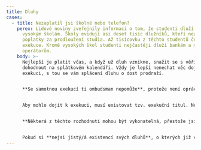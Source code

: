 ```yaml
---
title: Dluhy
cases:
  - title: Nezaplatil jsi školné nebo telefon?
    perex: Lidové noviny zveřejnily informaci o tom, že studenti dluží miliony
      vysokým školám. Školy evidují asi deset tisíc dlužníků, kteří nezaplatili
      poplatky za prodloužení studia. Až tisícovku z těchto studentů čeká
      exekuce. Kromě vysokých škol studenti nejčastěji dluží bankám a mobilním
      operátorům.
    body: >-
      Nejlepší je platit včas, a když už dluh vznikne, snažit se s věřitelem
      dohodnout na splátkovém kalendáři. Vždy je lepší nenechat věc dojít až k
      exekuci, s tou se vám splácení dluhu o dost prodraží.


      **Se samotnou exekucí ti ombudsman nepomůže**, protože není oprávněn přímo prověřovat postup soudních exekutorů ani jejich komory. Může jen prověřit postup ministerstva spravedlnosti, případně předsedy soudu, kteří nad exekutory vykonávají státní dohled.


      Aby mohlo dojít k exekuci, musí existovat tzv. exekuční titul. Nejčastěji jde o rozhodnutí soudu ukládající určitou povinnost. Může se jednat také o rozhodčí nález, rozhodnutí správního orgánu či třeba notářský nebo exekutorský zápis se svolením k vykonatelnosti.


      **Některá z těchto rozhodnutí mohou být vykonatelná, přestože jsi se o nich nikdy nedozvěděl.** Důvodem jsou speciální pravidla doručování (takzvané náhradní doručení), která se mohou uplatnit pro případ, že si nevyzvedáváš zásilky na adrese svého trvalého pobytu, případně se na této adrese vůbec nezdržuješ a nevyužil jsi možnosti nahlásit ohlašovně (obecnímu úřadu v místě svého trvalého pobytu) adresu, na kterou vám mají být doručovány písemnosti. Proto pak mají někteří dlužníci pocit, že na ně exekuce „padla“ jak blesk z čistého nebe. Pokud by ale při doručování skutečně došlo k chybě, můžeš se proti exekuci bránit u soudního exekutora **návrhem na zastavení exekuce ve lhůtě 30 dnů od doručení vyrozumění soudního exekutora o zahájení exekuce**.


      Pokud si **nejsi jistý/á existencí svých dluhů**, o kterých již v minulosti mohl rozhodnout soud a ty ses se to nedozvěděl (například proto, že si nevyzvedáváš poštu nebo se na adrese trvalého pobytu nezdržuješ), můžeš u okresního soudu podle svého bydliště nahlédnout do spisů z takzvaných nalézacích řízení. Stejně tak můžeš nahlížet do spisů týkajících se soudního výkonu rozhodnutí nebo exekuce (úplné informace o průběhu exekuce však získáš z exekučního spisu vedeného soudním exekutorem).
---
```

